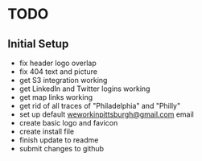 TODO
====

Initial Setup
-------------
* fix header logo overlap
* fix 404 text and picture
* get S3 integration working
* get LinkedIn and Twitter logins working
* get map links working
* get rid of all traces of "Philadelphia" and "Philly"
* set up default weworkinpittsburgh@gmail.com email
* create basic logo and favicon
* create install file
* finish update to readme
* submit changes to github
